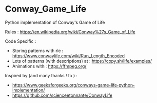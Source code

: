 # Conway_Game_Life
Python implementation of Conway's Game of Life

Rules : https://en.wikipedia.org/wiki/Conway%27s_Game_of_Life

Code Specific :

- Storing patterns with rle : https://www.conwaylife.com/wiki/Run_Length_Encoded
- Lots of patterns (with descriptions) at : https://copy.sh/life/examples/
- Animations with : https://ffmpeg.org/

Inspired by (and many thanks ! to ) :
- https://www.geeksforgeeks.org/conways-game-life-python-implementation/
- https://github.com/scienceetonnante/ConwayLife
